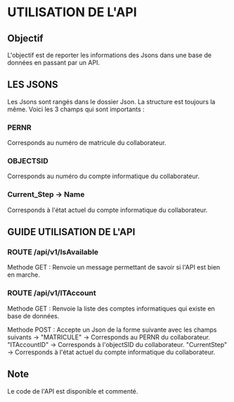 # UTILISATION DE L'API

## Objectif
L'objectif est de reporter les informations des Jsons dans une base de données en passant par un API.

## LES JSONS

Les Jsons sont rangés dans le dossier Json. La structure est toujours la même.
Voici les 3 champs qui sont importants :

### PERNR
Corresponds au numéro de matricule du collaborateur.

### OBJECTSID
Corresponds au numéro du compte informatique du collaborateur.

### Current_Step -> Name
Corresponds à l'état actuel du compte informatique du collaborateur.


## GUIDE UTILISATION DE L'API

### ROUTE /api/v1/IsAvailable
Methode GET : Renvoie un message permettant de savoir si l'API est bien en marche.

### ROUTE /api/v1/ITAccount
Methode GET : Renvoie la liste des comptes informatiques qui existe en base de données.

Methode POST : Accepte un Json de la forme suivante avec les champs suivants -> 
"MATRICULE" -> Corresponds au PERNR du collaborateur.
"ITAccountID" -> Corresponds à l'objectSID du collaborateur.
"CurrentStep" -> Corresponds à l'état actuel du compte informatique du collaborateur.


## Note
Le code de l'API est disponible et commenté. 
